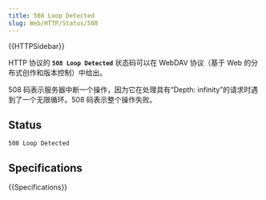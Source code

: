 ```yaml
---
title: 508 Loop Detected
slug: Web/HTTP/Status/508
---
```


{{HTTPSidebar}}

HTTP 协议的 **`508 Loop Detected`** 状态码可以在 WebDAV 协议（基于 Web 的分布式创作和版本控制）中给出。

508 码表示服务器中断一个操作，因为它在处理具有“Depth: infinity”的请求时遇到了一个无限循环。508 码表示整个操作失败。

## Status

```plain
508 Loop Detected
```

## Specifications

{{Specifications}}

